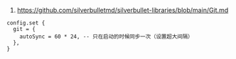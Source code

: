
1. https://github.com/silverbulletmd/silverbullet-libraries/blob/main/Git.md

```space-lua
config.set {
  git = {
    autoSync = 60 * 24, -- 只在启动的时候同步一次（设置超大间隔）
  },
}
```
